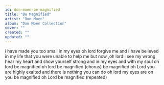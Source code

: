 ```yaml
---
id: don-moen-be-magnified
title: "Be Magnified"
artist: "Don Moen"
album: "Don Moen Collection"
cover: ""
created: ""
updated: ""
---
```


i have made you too small in my eyes
oh lord forgive me
and i have believed in my life
 that you were unable to help me
but now ,oh lord i see my wrong
hear my heart and show yourself strong
and in my eyes and with my soul
oh lord be magnified oh lord be magnified
 (chorus)
be magnified oh Lord
you are highly exalted
and there is nothing you can do
oh lord my eyes are on you
be magnified
oh Lord be magnified (repeated)